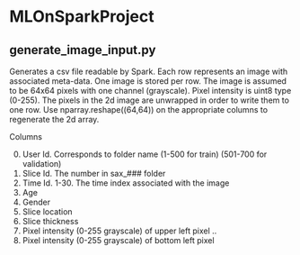 # MLOnSparkProject

## generate_image_input.py

Generates a csv file readable by Spark. Each row represents an image with associated meta-data. 
One image is stored per row. The image is assumed to be 64x64 pixels with one channel (grayscale). Pixel intensity is uint8 type (0-255). The pixels in the 2d image are unwrapped in order to write them to one row. Use nparray.reshape((64,64)) on the appropriate columns to regenerate the 2d array.

Columns

0. User Id. Corresponds to folder name (1-500 for train) (501-700 for validation)
1. Slice Id. The number in sax_### folder
2. Time Id. 1-30. The time index associated with the image
3. Age
4. Gender
5. Slice location
6. Slice thickness
7. Pixel intensity (0-255 grayscale) of upper left pixel
..
4102. Pixel intensity (0-255 grayscale) of bottom left pixel
